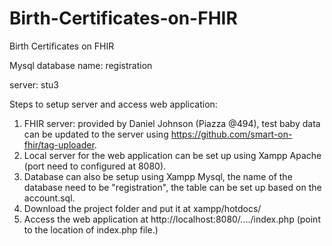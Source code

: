 # Birth-Certificates-on-FHIR
Birth Certificates on FHIR

Mysql database name: registration

server: stu3

Steps to setup server and access web application:
1. FHIR server: provided by Daniel Johnson (Piazza @494), test baby data can be updated to the server using https://github.com/smart-on-fhir/tag-uploader. 
2. Local server for the web application can be set up using Xampp Apache (port need to configured at 8080).
3. Database can also be setup using Xampp Mysql, the name of the database need to be "registration", the table can be set up based on the 
 account.sql.
4. Download the project folder and put it at xampp/hotdocs/
5. Access the web application at http://localhost:8080/..../index.php (point to the location of index.php file.)
